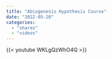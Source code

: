 ```yaml
---
title: "Abiogenesis Hypothesis Course"
date: "2022-05-20"
categories:
  - "shares"
  - "videos"
---
```


{{< youtube WKLgQzWhO4Q >}}

